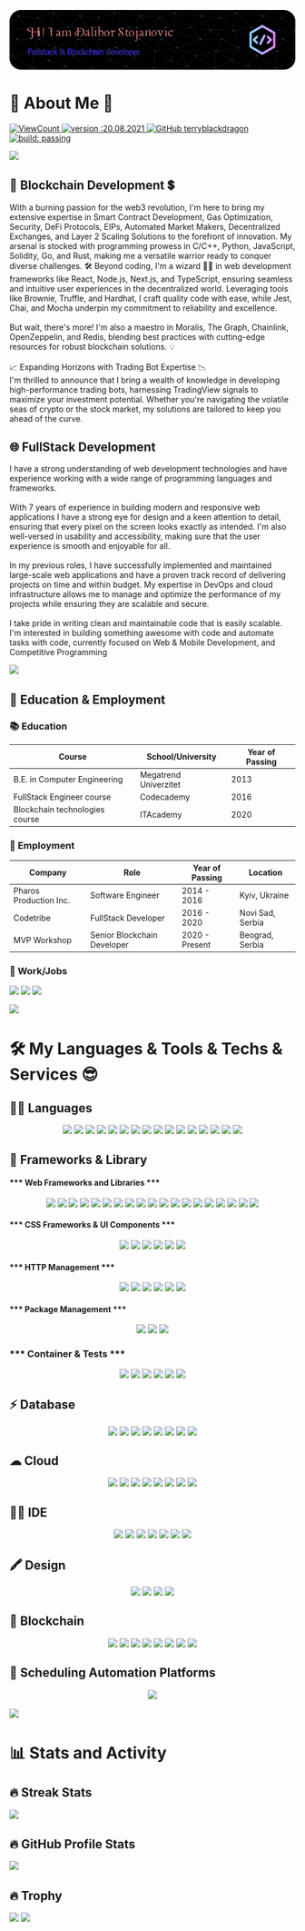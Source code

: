 [![bg][banner]][website]

# 💫 About Me 🌟

<p>
  <a href="#">
    <img alt="ViewCount" src="https://views.whatilearened.today/views/github/terryblackdragon/views.svg">
  </a>
  <a href="#">
    <img alt="version :20.08.2021" src="https://img.shields.io/badge/version-20.08.2021-informational">
  </a>
  <a href="#">
    <img alt="GitHub terryblackdragon" src="https://img.shields.io/github/followers/terryblackdragon?label=follow&style=social">
  </a>
  <a href="#">
    <img alt="build: passing" src="https://img.shields.io/badge/build-passing-success">
  </a>
</p>

<img src="https://user-images.githubusercontent.com/73097560/115834477-dbab4500-a447-11eb-908a-139a6edaec5c.gif">

## 🔗 Blockchain Development 💲

With a burning passion for the web3 revolution, I'm here to bring my extensive expertise in Smart Contract Development, Gas Optimization, Security, DeFi Protocols, EIPs, Automated Market Makers, Decentralized Exchanges, and Layer 2 Scaling Solutions to the forefront of innovation. My arsenal is stocked with programming prowess in C/C++, Python, JavaScript, Solidity, Go, and Rust, making me a versatile warrior ready to conquer diverse challenges. 🛠️
Beyond coding, I'm a wizard 🧙‍♂️ in web development frameworks like React, Node.js, Next.js, and TypeScript, ensuring seamless and intuitive user experiences in the decentralized world. Leveraging tools like Brownie, Truffle, and Hardhat, I craft quality code with ease, while Jest, Chai, and Mocha underpin my commitment to reliability and excellence.<br /><br />
But wait, there's more! I'm also a maestro in Moralis, The Graph, Chainlink, OpenZeppelin, and Redis, blending best practices with cutting-edge resources for robust blockchain solutions. 💡<br /><br />
📈 Expanding Horizons with Trading Bot Expertise 📉<br />
I'm thrilled to announce that I bring a wealth of knowledge in developing high-performance trading bots, harnessing TradingView signals to maximize your investment potential. Whether you're navigating the volatile seas of crypto or the stock market, my solutions are tailored to keep you ahead of the curve. 

## 🌐 FullStack Development

I have a strong understanding of web development technologies and have experience working with a wide range of programming languages and frameworks.<br /><br />
With 7 years of experience in building modern and responsive web applications I have a strong eye for design and a keen attention to detail, ensuring that every pixel on the screen looks exactly as intended. I'm also well-versed in usability and accessibility, making sure that the user experience is smooth and enjoyable for all.<br /><br />
In my previous roles, I have successfully implemented and maintained large-scale web applications and have a proven track record of delivering projects on time and within budget. My expertise in DevOps and cloud infrastructure allows me to manage and optimize the performance of my projects while ensuring they are scalable and secure.<br /><br />
I take pride in writing clean and maintainable code that is easily scalable.
I'm interested in building something awesome with code and automate tasks with code, currently focused on Web & Mobile Development, and Competitive Programming

<img src="https://user-images.githubusercontent.com/73097560/115834477-dbab4500-a447-11eb-908a-139a6edaec5c.gif">

## 🎑 Education & Employment

### 📚 Education

| Course                         | School/University     | Year of Passing |
| ------------------------------ | --------------------- | --------------- |
| B.E. in Computer Engineering   | Megatrend Univerzitet | 2013            |
| FullStack Engineer course      | Codecademy            | 2016            |
| Blockchain technologies course | ITAcademy             | 2020            |

### 🏧 Employment

| Company                | Role                        | Year of Passing | Location         |
| ---------------------- | --------------------------- | --------------- | ---------------- |
| Pharos Production Inc. | Software Engineer           | 2014 - 2016     | Kyiv, Ukraine    |
| Codetribe              | FullStack Developer         | 2016 - 2020     | Novi Sad, Serbia |
| MVP Workshop           | Senior Blockchain Developer | 2020 - Present  | Beograd, Serbia  |

### 🥅 Work/Jobs

<p>
  <img src="https://img.shields.io/badge/UpWork-6FDA44?style=flat&logo=Upwork&logoColor=white" />
  <img src="https://img.shields.io/badge/fiverr-1DBF73?style=flat&logo=fiverr&logoColor=white" />
  <img src="https://img.shields.io/badge/Freelancer-29B2FE?style=flat&logo=Freelancer&logoColor=white" />
</p>
  
<img src="https://user-images.githubusercontent.com/73097560/115834477-dbab4500-a447-11eb-908a-139a6edaec5c.gif">

# 🛠️ My Languages & Tools & Techs & Services 😎

## 👩‍💻 Languages
<p  align="center">
  <img src="https://img.shields.io/badge/Solidity-e6e6e6?style=flat&logo=solidity&logoColor=black" />
  <img src="https://img.shields.io/badge/Rust-black?style=flat&logo=rust&logoColor=#E57324" />
  <img src="https://img.shields.io/badge/JavaScript-323330?style=flat&logo=javascript&logoColor=F7DF1E" />
  <img src="https://img.shields.io/badge/TypeScript-007ACC?style=flat&logo=typescript&logoColor=white" />
  <img src="https://img.shields.io/badge/HTML5-E34F26?style=flat&logo=html5&logoColor=white" />
  <img src="https://img.shields.io/badge/CSS3-1572B6?style=flat&logo=css3&logoColor=white" />
  <img src="https://img.shields.io/badge/Python-FFD43B?style=flat&logo=python&logoColor=blue" />
  <img src="https://img.shields.io/badge/Go-00ADD8?style=flat&logo=go&logoColor=white" />
  <img src="https://img.shields.io/badge/PHP-777BB4?style=flat&logo=php&logoColor=white" />
  <img src="https://img.shields.io/badge/C-00599C?style=flat&logo=c&logoColor=white" />
  <img src="https://img.shields.io/badge/C%23-239120?style=flat&logo=csharp&logoColor=white" />
  <img src="https://img.shields.io/badge/C%2B%2B-00599C?style=flat&logo=c%2B%2B&logoColor=white" />
  <img src="https://img.shields.io/badge/json-5E5C5C?style=flat&logo=json&logoColor=white" />
  <img src="https://img.shields.io/badge/Numpy-777BB4?style=flat&logo=numpy&logoColor=white" />
  <img src="https://img.shields.io/badge/Ruby-CC342D?style=flat&logo=ruby&logoColor=white" />
  <img src="https://img.shields.io/badge/Perl-39457E?style=flat&logo=perl&logoColor=white" />
</p>

## 🚀 Frameworks & Library

#### *** Web Frameworks and Libraries ***
<p  align="center">
  <img src="https://img.shields.io/badge/web3%20js-F16822?style=flat&logo=web3.js&logoColor=white" />
  <img src="https://img.shields.io/badge/React-20232A?style=flat&logo=react&logoColor=61DAFB" />
  <img src="https://img.shields.io/badge/Angular-DD0031?style=flat&logo=angular&logoColor=white" />
  <img src="https://img.shields.io/badge/Vue%20js-35495E?style=flat&logo=vuedotjs&logoColor=4FC08D" />
  <img src="https://img.shields.io/badge/nestjs-E0234E?style=flat&logo=nestjs&logoColor=white" />
  <img src="https://img.shields.io/badge/next%20js-000000?style=flat&logo=nextdotjs&logoColor=white" />
  <img src="https://img.shields.io/badge/Svelte-4A4A55?style=flat&logo=svelte&logoColor=FF3E00" />
  <img src="https://img.shields.io/badge/SvelteKit-FF3E00?style=flat&logo=Svelte&logoColor=white" />
  <img src="https://img.shields.io/badge/Express%20js-000000?style=flat&logo=express&logoColor=white" />
  <img src="https://img.shields.io/badge/Node%20js-339933?style=flat&logo=nodedotjs&logoColor=white" />
  <img src="https://img.shields.io/badge/.NET-512BD4?style=flat&logo=dotnet&logoColor=white" />
  <img src="https://img.shields.io/badge/Laravel-FF2D20?style=flat&logo=laravel&logoColor=white" />
  <img src="https://img.shields.io/badge/Ruby_on_Rails-CC0000?style=flat&logo=ruby-on-rails&logoColor=white" />
  <img src="https://img.shields.io/badge/Django-092E20?style=flat&logo=django&logoColor=green" />
  <img src="https://img.shields.io/badge/firebase-ffca28?style=flat&logo=firebase&logoColor=black" />
  <img src="https://img.shields.io/badge/Flask-000000?style=flat&logo=flask&logoColor=white" />
  <img src="https://img.shields.io/badge/Redux-593D88?style=flat&logo=redux&logoColor=white" />
  <img src="https://img.shields.io/badge/shopify-8DB543?style=flat&logo=Shopify&logoColor=white" />
  <img src="https://img.shields.io/badge/Wordpress-21759B?style=for-the-badge&logo=wordpress&logoColor=white" />
</p>

#### *** CSS Frameworks & UI Components ***
<p  align="center">
  <img src="https://img.shields.io/badge/Material%20UI-007FFF?style=flat&logo=mui&logoColor=white" />
  <img src="https://img.shields.io/badge/Tailwind_CSS-38B2AC?style=flat&logo=tailwind-css&logoColor=white" />
  <img src="https://img.shields.io/badge/postcss-DD3A0A?style=flat&logo=postcss&logoColor=white" />
  <img src="https://img.shields.io/badge/Bootstrap-563D7C?style=flat&logo=bootstrap&logoColor=white" />
  <img src="https://img.shields.io/badge/Ant%20Design-1890FF?style=flat&logo=antdesign&logoColor=white" />
  <img src="ttps://img.shields.io/badge/Sass-CC6699?style=flat&logo=sass&logoColor=white" />
</p>

#### *** HTTP Management ***
<p  align="center">
  <img src="https://img.shields.io/badge/Nginx-009639?style=flat&logo=nginx&logoColor=white" />
  <img src="https://img.shields.io/badge/Apache-D22128?style=flat&logo=Apache&logoColor=white" />
  <img src="https://img.shields.io/badge/Xampp-F37623?style=flat&logo=xampp&logoColor=white" />
  <img src="https://img.shields.io/badge/axios-671ddf?&style=flat&logo=axios&logoColor=white" />
  <img src="https://img.shields.io/badge/GraphQl-E10098?style=flat&logo=graphql&logoColor=white" />
  <img src="https://img.shields.io/badge/fastapi-109989?style=flat&logo=FASTAPI&logoColor=white" />
</p>

#### *** Package Management ***
<p  align="center">
  <img src="https://img.shields.io/badge/npm-CB3837?style=flat&logo=npm&logoColor=white" />
  <img src="https://img.shields.io/badge/pnpm-yellow?style=flat&logo=pnpm&logoColor=white" />
  <img src="https://img.shields.io/badge/Yarn-2C8EBB?style=flat&logo=yarn&logoColor=white" />
</p>

### *** Container & Tests ***
<p align="center">
  <img src="https://img.shields.io/badge/Docker-2CA5E0?style=flat&logo=docker&logoColor=white" />
  <img src="https://img.shields.io/badge/kubernetes-326ce5.svg?&style=flat&logo=kubernetes&logoColor=white" />
  <img src="https://img.shields.io/badge/Selenium-43B02A?style=flat&logo=Selenium&logoColor=white" />
  <img src="https://img.shields.io/badge/JWT-000000?style=flat&logo=JSON%20web%20tokens&logoColor=white" />
  <img src="https://img.shields.io/badge/Jest-C21325?style=flat&logo=jest&logoColor=white" />
  <img src="https://img.shields.io/badge/Mocha-8D6748?style=flat&logo=Mocha&logoColor=white" />
</p>

## ⚡ Database

<p align="center">
  <img src="https://img.shields.io/badge/MongoDB-4EA94B?style=flat&logo=mongodb&logoColor=white" />
  <img src="https://img.shields.io/badge/MySQL-005C84?style=flat&logo=mysql&logoColor=white" />
  <img src="https://img.shields.io/badge/PostgreSQL-316192?style=flat&logo=postgresql&logoColor=white" />
  <img src="https://img.shields.io/badge/redis-%23DD0031.svg?&style=flat&logo=redis&logoColor=white" />
  <img src="https://img.shields.io/badge/Neo4j-018bff?style=flat&logo=neo4j&logoColor=white" />
  <img src="https://img.shields.io/badge/Sqlite-003B57?style=flat&logo=sqlite&logoColor=white" />
  <img src="https://img.shields.io/badge/MariaDB-003545?style=flat&logo=mariadb&logoColor=white" />
  <img src="https://img.shields.io/badge/Oracle-F80000?style=flat&logo=Oracle&logoColor=white" />
</p>

## ☁ Cloud

<p align="center">
  <img src="https://img.shields.io/badge/Vercel-000000?style=flat&logo=vercel&logoColor=white" />
  <img src="https://img.shields.io/badge/Amazon_AWS-FF9900?style=flat&logo=amazonaws&logoColor=white" />
  <img src="https://img.shields.io/badge/Azure_DevOps-0078D7?style=flat&logo=azure-devops&logoColor=white" />
  <img src="https://img.shields.io/badge/circleci-343434?style=flat&logo=circleci&logoColor=white" />
  <img src="https://img.shields.io/badge/Digital_Ocean-0080FF?style=flat&logo=DigitalOcean&logoColor=white" />
  <img src="https://img.shields.io/badge/Terraform-7B42BC?style=flat&logo=terraform&logoColor=white" />
  <img src="https://img.shields.io/badge/Nextcloud-0082C9?style=flat&logo=Nextcloud&logoColor=white" />
  <img src="https://img.shields.io/badge/Heroku-430098?style=flat&logo=heroku&logoColor=white" />
</p>

## 👩‍💻 IDE

<p align="center">
  <img src="https://img.shields.io/badge/Visual_Studio-5C2D91?style=flat&logo=visual%20studio&logoColor=white" />
  <img src="https://img.shields.io/badge/Visual_Studio_Code-0078D4?style=flat&logo=visual%20studio%20code&logoColor=white" />
  <img src="https://img.shields.io/badge/VIM-%2311AB00.svg?&style=flat&logo=vim&logoColor=white" />
  <img src="https://img.shields.io/badge/sublime_text-%23575757.svg?&style=flat&logo=sublime-text&logoColor=important" />
  <img src="https://img.shields.io/badge/PyCharm-000000.svg?&style=flat&logo=PyCharm&logoColor=white" />
  <img src="https://img.shields.io/badge/Atom-66595C?style=flat&logo=Atom&logoColor=white" />
  <img src="https://img.shields.io/badge/Xcode-007ACC?style=flat&logo=Xcode&logoColor=white" />
</p>

## 🖍 Design

<p align="center">
  <img src="https://img.shields.io/badge/Figma-F24E1E?style=flat&logo=figma&logoColor=white" />
  <img src="https://img.shields.io/badge/Adobe%20Photoshop-31A8FF?style=flat&logo=Adobe%20Photoshop&logoColor=black" />
  <img src="https://img.shields.io/badge/gimp-5C5543?style=flat&logo=gimp&logoColor=white" />
  <img src="  https://img.shields.io/badge/Proto.io-161637?style=flat&logo=proto.io&logoColor=00e5ff" />
</p>

## 🔗 Blockchain

<p align="center">
  <img src="https://img.shields.io/badge/Bitcoin-000000?style=flat&logo=bitcoin&logoColor=white" />
  <img src="https://img.shields.io/badge/Ethereum-3C3C3D?style=flat&logo=Ethereum&logoColor=white" />
  <img src="https://img.shields.io/badge/Binance-FCD535?style=flat&logo=binance&logoColor=000" />
  <img src="https://img.shields.io/badge/polkadot-E6007A?style=flat&logo=polkadot&logoColor=000" />
  <img src="https://img.shields.io/badge/chainlink-375BD2?style=flat&logo=chainlink&logoColor=white" />
  <img src="https://img.shields.io/badge/dogecoin-C2A633?style=flat&logo=dogecoin&logoColor=white" />
  <img src="https://img.shields.io/badge/tether-168363?style=flat&logo=tether&logoColor=white" /> 
  <img src="https://img.shields.io/badge/OpenZeppelin-4E5EE4?logo=OpenZeppelin&logoColor=fff&style=flat" />
</p>

## 📅 Scheduling Automation Platforms

<p align="center">
  <img src="https://img.shields.io/badge/Calendly-006BFF?style=flat&logo=calendly&logoColor=white" />
</p>
  

<img src="https://user-images.githubusercontent.com/73097560/115834477-dbab4500-a447-11eb-908a-139a6edaec5c.gif">

# 📊 Stats and Activity

## 🔥 Streak Stats

<img src="https://github-readme-streak-stats.herokuapp.com/?user=terryblackdragon&theme=holi-theme">

## 🔥 GitHub Profile Stats

<img src="https://github-readme-stats.vercel.app/api?username=terryblackdragon&count_private=true&show_icons=true&theme=github_dark">

## 🔥 Trophy

<img src="https://github-profile-trophy.vercel.app/?username=terryblackdragon&theme=dracula&no-frame=true&margin-w=15&margin-h=15">

<img src="https://user-images.githubusercontent.com/73097560/115834477-dbab4500-a447-11eb-908a-139a6edaec5c.gif">

[banner]: https://raw.githubusercontent.com/terryblackdragon/terryblackdragon/master/asset/github-header-image.png
[website]: https://terryblackdragon.me
